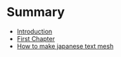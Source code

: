 # Summary

* [Introduction](README.md)
* [First Chapter](chapter1.md)
* [How to make japanese text mesh](how-to-make-japanese-text-mesh.md)

